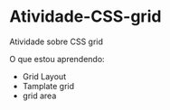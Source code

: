 # Atividade-CSS-grid
Atividade sobre CSS grid

O que estou aprendendo:
- Grid Layout
- Tamplate grid
- grid area

